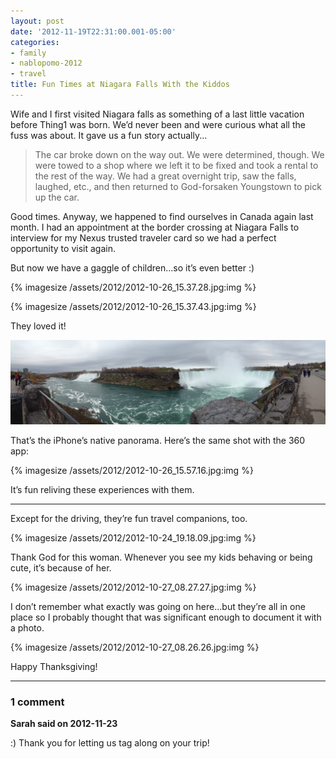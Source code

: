 ```yaml
---
layout: post
date: '2012-11-19T22:31:00.001-05:00'
categories:
- family
- nablopomo-2012
- travel
title: Fun Times at Niagara Falls With the Kiddos
---
```


Wife and I first visited Niagara falls as something of a last little vacation before Thing1 was born. We’d never been and were curious what all the fuss was about. It gave us a fun story actually...

> The car broke down on the way out. We were determined, though. We were towed to a shop where we left it to be fixed and took a rental to the rest of the way. We had a great overnight trip, saw the falls, laughed, etc., and then returned to God-forsaken Youngstown to pick up the car.

Good times. Anyway, we happened to find ourselves in Canada again last month. I had an appointment at the border crossing at Niagara Falls to interview for my Nexus trusted traveler card so we had a perfect opportunity to visit again.

But now we have a gaggle of children...so it’s even better :)

{% imagesize /assets/2012/2012-10-26_15.37.28.jpg:img %}

{% imagesize /assets/2012/2012-10-26_15.37.43.jpg:img %}

They loved it!

![](/assets/2012/2012-10-26_15.55.37.jpg) 

That’s the iPhone’s native panorama. Here’s the same shot with the 360 app:

{% imagesize /assets/2012/2012-10-26_15.57.16.jpg:img %}

It’s fun reliving these experiences with them.

***

Except for the driving, they’re fun travel companions, too.  

{% imagesize /assets/2012/2012-10-24_19.18.09.jpg:img %}

Thank God for this woman. Whenever you see my kids behaving or being cute, it’s because of her.

{% imagesize /assets/2012/2012-10-27_08.27.27.jpg:img %}

I don’t remember what exactly was going on here...but they’re all in one place so I probably thought that was significant enough to document it with a photo.  

{% imagesize /assets/2012/2012-10-27_08.26.26.jpg:img %}

Happy Thanksgiving!

---

### 1 comment

**Sarah said on 2012-11-23**

:)  Thank you for letting us tag along on your trip!

